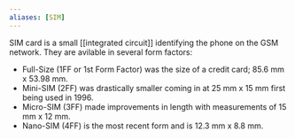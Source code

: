 ```yaml
---
aliases: [SIM]
---
```

SIM card is a small [[integrated circuit]] identifying the phone on the GSM network. They are avilable in several form factors:
-   Full-Size (1FF or 1st Form Factor) was the size of a credit card; 85.6 mm x 53.98 mm.
-   Mini-SIM (2FF) was drastically smaller coming in at 25 mm x 15 mm first being used in 1996.
-   Micro-SIM (3FF) made improvements in length with measurements of 15 mm x 12 mm.
-   Nano-SIM (4FF) is the most recent form and is 12.3 mm x 8.8 mm.